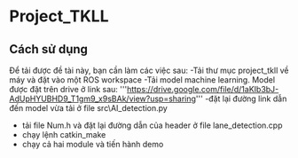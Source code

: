 # Project_TKLL
## Cách sử dụng
Để tải được đề tài này, bạn cần làm các việc sau:
  -Tải thư mục project_tkll về máy và đặt vào một ROS workspace
  -Tải model machine learning. Model được đặt trên drive ở link sau:
  '''https://drive.google.com/file/d/1aKIb3bJ-AdUpHYUBHD9_T1gm9_x9sBAk/view?usp=sharing'''
  -đặt lại đường link dẫn đến model vừa tải ở file src\AI_detection.py
  - tải file Num.h và đặt lại đường dẫn của header ở file lane_detection.cpp
  - chạy lệnh catkin_make
  - chạy cả hai module và tiến hành demo
##





